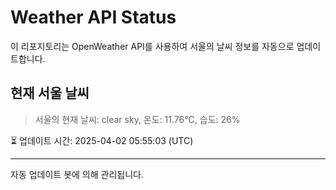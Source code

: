 
# Weather API Status

이 리포지토리는 OpenWeather API를 사용하여 서울의 날씨 정보를 자동으로 업데이트합니다.

## 현재 서울 날씨
> 서울의 현재 날씨: clear sky, 온도: 11.76°C, 습도: 26%

⏳ 업데이트 시간: 2025-04-02 05:55:03 (UTC)

---
자동 업데이트 봇에 의해 관리됩니다.

